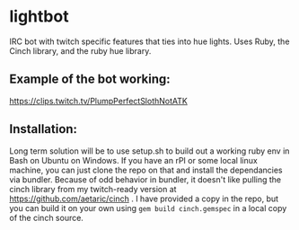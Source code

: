 # lightbot
IRC bot with twitch specific features that ties into hue lights. Uses Ruby, the Cinch library, and the ruby hue library.

## Example of the bot working:
  https://clips.twitch.tv/PlumpPerfectSlothNotATK
  
## Installation:
Long term solution will be to use setup.sh to build out a working ruby env in Bash on Ubuntu on Windows. If you have an rPI or some local linux machine, you can just clone the repo on that and install the dependancies via bundler. Because of odd behavior in bundler, it doesn't like pulling the cinch library from my twitch-ready version at https://github.com/aetaric/cinch . I have provided a copy in the repo, but you can build it on your own using `gem build cinch.gemspec` in a local copy of the cinch source.
